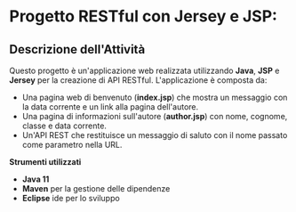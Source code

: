 #  **Progetto RESTful con Jersey e JSP:**

## **Descrizione dell'Attività**

Questo progetto è un'applicazione web realizzata utilizzando **Java**, **JSP** e **Jersey** per la creazione di API RESTful. L'applicazione è composta da:

* Una pagina web di benvenuto (**index.jsp**) che mostra un messaggio con la data corrente e un link alla pagina dell'autore.  
* Una pagina di informazioni sull'autore (**author.jsp**) con nome, cognome, classe e data corrente.  
* Un'API REST che restituisce un messaggio di saluto con il nome passato come parametro nella URL.

**Strumenti utilizzati**

* **Java 11**  
* **Maven** per la gestione delle dipendenze  
* **Eclipse** ide per lo sviluppo

